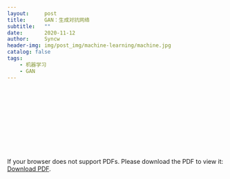 ```yaml
---
layout:     post
title:      GAN：生成对抗网络
subtitle:   ""
date:       2020-11-12
author:     Syncw
header-img: img/post_img/machine-learning/machine.jpg
catalog: false
tags:
    - 机器学习
    - GAN
---
```



<object data="https://www.syncw.work/img/post_img/machine-learning/GAN/Generative_Adversarial_Networks.pdf" type="application/pdf" width="750px" height="750px">
    <embed src="https://www.syncw.work/img/post_img/machine-learning/GAN/Generative_Adversarial_Networks.pdf" type="application/pdf">
        <p>If your browser does not support PDFs. Please download the PDF to view it: <a href="https://www.syncw.work/img/post_img/machine-learning/GAN/Generative_Adversarial_Networks.pdf">Download PDF</a>.</p>
    </embed>
</object>

